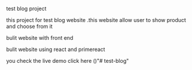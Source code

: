 test blog project 

this project for test blog website .this website allow user to show product  and choose from it 

bulit website with front end 

bulit website using react and primereact 

you check the live demo click here ()"# test-blog" 
